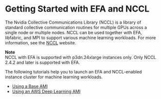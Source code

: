 # Getting Started with EFA and NCCL<a name="efa-start-nccl"></a>

The Nvidia Collective Communications Library \(NCCL\) is a library of standard collective communication routines for multiple GPUs across a single node or multiple nodes\. NCCL can be used together with EFA, libfabric, and MPI to support various machine learning workloads\. For more information, see the [NCCL](https://developer.nvidia.com/nccl) website\.

**Note**  
NCCL with EFA is supported with p3dn\.24xlarge instances only\.
Only NCCL 2\.4\.2 and later is supported with EFA\.

The following tutorials help you to launch an EFA and NCCL\-enabled instance cluster for machine learning workloads\.
+ [Using a Base AMI](efa-start-nccl-base.md)
+ [Using an AWS Deep Learning AMI](efa-start-nccl-dlami.md)